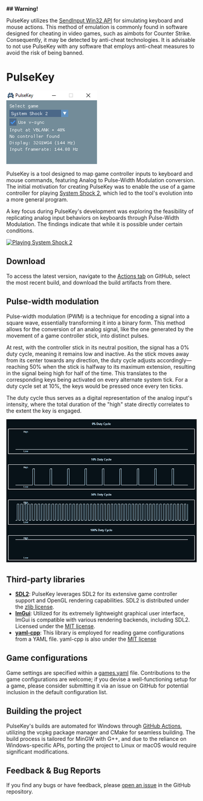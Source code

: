 **## Warning!**

PulseKey utilizes the [SendInput Win32 API](https://learn.microsoft.com/en-us/windows/win32/api/winuser/nf-winuser-sendinput) for simulating keyboard and mouse actions. This method of emulation is commonly found in software designed for cheating in video games, such as aimbots for Counter Strike. Consequently, it may be detected by anti-cheat technologies. It is advisable to not use PulseKey with any software that employs anti-cheat measures to avoid the risk of being banned.

# PulseKey

![PulseKey](https://github.com/Donitzo/pulsekey/blob/main/images/pulsekey.png)

PulseKey is a tool designed to map game controller inputs to keyboard and mouse commands, featuring Analog to Pulse-Width Modulation conversion. The initial motivation for creating PulseKey was to enable the use of a game controller for playing [System Shock 2](https://store.steampowered.com/app/238210/System_Shock_2/), which led to the tool's evolution into a more general program.

A key focus during PulseKey's development was exploring the feasibility of replicating analog input behaviors on keyboards through Pulse-Width Modulation. The findings indicate that while it is possible under certain conditions.

[![Playing System Shock 2](https://img.youtube.com/vi/Eh83MLCsoFQ/0.jpg)](https://www.youtube.com/watch?v=Eh83MLCsoFQ)

## Download

To access the latest version, navigate to the [Actions tab](https://github.com/Donitzo/pulsekey/actions) on GitHub, select the most recent build, and download the build artifacts from there.

## Pulse-width modulation

Pulse-width modulation (PWM) is a technique for encoding a signal into a square wave, essentially transforming it into a binary form. This method allows for the conversion of an analog signal, like the one generated by the movement of a game controller stick, into distinct pulses.

At rest, with the controller stick in its neutral position, the signal has a 0% duty cycle, meaning it remains low and inactive. As the stick moves away from its center towards any direction, the duty cycle adjusts accordingly—reaching 50% when the stick is halfway to its maximum extension, resulting in the signal being high for half of the time. This translates to the corresponding keys being activated on every alternate system tick. For a duty cycle set at 10%, the keys would be pressed once every ten ticks.

The duty cycle thus serves as a digital representation of the analog input's intensity, where the total duration of the "high" state directly correlates to the extent the key is engaged.

![Duty Cycle](https://github.com/Donitzo/pulsekey/blob/main/images/duty_cycle.png)

## Third-party libraries

- [**SDL2**](https://www.libsdl.org): PulseKey leverages SDL2 for its extensive game controller support and OpenGL rendering capabilities. SDL2 is distributed under the [zlib license](https://www.libsdl.org/license.php).
- [**ImGui**](https://github.com/ocornut/imgui): Utilized for its extremely lightweight graphical user interface, ImGui is compatible with various rendering backends, including SDL2. Licensed under the [MIT license](https://github.com/ocornut/imgui?tab=MIT-1-ov-file#readme).
- [**yaml-cpp**](https://github.com/jbeder/yaml-cpp): This library is employed for reading game configurations from a YAML file. yaml-cpp is also under the [MIT license](https://github.com/jbeder/yaml-cpp?tab=MIT-1-ov-file#readme)

## Game configurations

Game settings are specified within a [games.yaml](./config/games.yaml) file. Contributions to the game configurations are welcome; if you devise a well-functioning setup for a game, please consider submitting it via an issue on GitHub for potential inclusion in the default configuration list.

## Building the project

PulseKey's builds are automated for Windows through [GitHub Actions](https://github.com/Donitzo/pulsekey/actions), utilizing the vcpkg package manager and CMake for seamless building. The build process is tailored for MinGW with G++, and due to the reliance on Windows-specific APIs, porting the project to Linux or macOS would require significant modifications.

## Feedback & Bug Reports

If you find any bugs or have feedback, please [open an issue](https://github.com/Donitzo/pulsekey/issues) in the GitHub repository.
